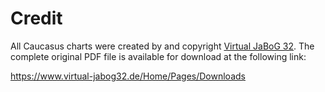 # Credit

All Caucasus charts were created by and copyright [Virtual JaBoG 32](https://www.virtual-jabog32.de/). The complete original PDF file is available for download at the following link:

https://www.virtual-jabog32.de/Home/Pages/Downloads
